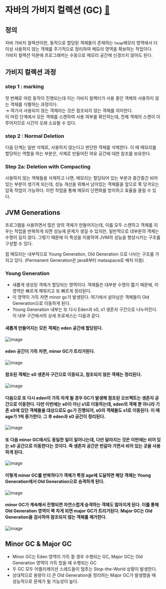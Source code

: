 # 자바의 가비지 컬렉션 (GC) [🔗](https://www.oracle.com/webfolder/technetwork/tutorials/obe/java/gc01/index.html)
## 정의
자바 가비지 컬렉션이란, 동적으로 할당된 객체들이 존재하는 `heap`메모리 영역에서 더 이상 사용하지 않는 객체를 주기적으로 정리하여 메모리 영역을 확보하는 작업이다.  
가비지 컬렉션 덕분에 프로그래머는 수동으로 메모리 공간에 신경쓰지 않아도 된다.
## 가비지 컬렉션 과정
### step 1 : marking
첫 번째로 마킹 동작이 진행되는데 이는 가비지 컬렉터가 사용 중인 객체와 사용하지 않는 객체를 식별하는 과정이다.  
&rarr; 여기서 사용되지 않는 객체라는 것은 참조되지 않는 객체를 의미한다.  
이 마킹 단계에서 모든 객체를 스캔하여 사용 여부를 확인하는데, 전체 객체의 스캔이 이루어지므로 시간이 오래 소요될 수 있다.
### step 2 : Normal Deletion
다음 단계는 일반 삭제로, 사용하지 않는다고 판단한 객체를 삭제한다. 이 때 메모리를 할당하는 역할을 하는 부분은, 삭제로 만들어진 여유 공간에 대한 참조를 보유한다.
### Step 2a: Deletion with Compacting
사용하지 않는 객체들을 삭제하고 나면, 메모리는 할당되어 있는 부분과 중간중간 비어있는 부분이 생기게 되는데, 성능 개선을 위해서 남아있는 객체들을 앞으로 쭉 당겨오는
압축 작업이 가능하다. 이런 작업을 통해 메모리 단편화를 방지하고 효율을 올릴 수 있다.

## JVM Generations
프로그램을 사용하면서 많은 양의 객체가 만들어지는데, 이를 모두 스캔하고 객체를 지우는 작업을 반복하게 되면 성능에 문제가 생길 수 있지만, 일반적으로 대부분의 객체는 수명이 길지 않다.
그렇기 때문에 이 특성을 이용하여 JVM의 성능을 향샹시키는 구조를 구성할 수 있다.

힙 메모리는 내부적으로 Young Generation, Old Generation 으로 나뉘는 구조를 가지고 있다. (Permanent Generation은 java8부터 mataspace로 배치 이동)
### Young Generation
- 새롭게 생성된 객체가 할당되는 영역이다. 객체들은 대부분 수명이 짧기 때문에, 이 영역은 빠르게 채워지고 또 빠르게 정리된다.
- 이 영역이 가득 차면 minor gc가 발생된다. 여기에서 살아남은 객체들이 Old Generation으로 이동하게 된다.
- Young Generation 내부는 또 다시 Eden과 s0, s1 생존자 구간으로 나누어진다. 이 내부 구간에서의 상세 프로세스는 다음과 같다.
#### 새롭게 만들어지는 모든 객체는 eden 공간에 할당된다.
![image](https://github.com/user-attachments/assets/8a9682e5-0d08-400a-b8de-df13b36578ba)

#### eden 공간이 가득 차면, minor GC가 트리거된다.
![image](https://github.com/user-attachments/assets/02b1e2ae-e46e-47ae-82be-092cfc1ceb24)

#### 참조된 객체는 s0 생존자 구간으로 이동되고, 참조되지 않은 객체는 정리된다.
![image](https://github.com/user-attachments/assets/715a82cf-a3b1-4e89-b132-ed48afcca667)

#### 다음으로 또 다시 eden이 가득 차게 될 경우 GC가 발생해 참조된 오브젝트는 생존자 공간으로 이동한다. 다만 이번에는 s0이 아닌 s1로 이동하는데, eden의 객체 뿐 아니라 기존 s0에 있던 객체들을 대상으로도 gc가 진행되어, s0의 객체들도 s1로 이동된다. 이 때 age가 1씩 증가한다. 그 후 eden과 s0 공간이 정리된다.
![image](https://github.com/user-attachments/assets/92b74d74-f314-40e1-a67b-309f65921358)

#### 또 다음 minor GC에서도 동일한 일이 일어나는데, 다만 달라지는 것은 이번에는 비어 있는 s0 공간으로 이동한다는 것이다. 즉 생존자 공간은 번갈아 가면서 비어 있는 곳을 사용하게 된다.
![image](https://github.com/user-attachments/assets/754c7732-550f-421f-8aa3-e872628c6bca)

#### 이렇게 minor GC를 반복하다가 객체가 특정 age에 도달하면 해당 객체는 Young Generation에서 Old Generation으로 승격하게 된다.
![image](https://github.com/user-attachments/assets/efbeb0af-ae9a-41bc-8bb2-0554dd8a56b6)

#### minor GC가 계속해서 진행되면 자연스럽게 승격하는 객체도 많아지게 된다. 이를 통해 Old Generation 영역이 꽉 차게 되면 major GC가 트리거된다. Major GC는 Old Generation을 검사하여 참조되지 않는 객체를 제거한다.
![image](https://github.com/user-attachments/assets/5ac3d51d-b780-4ebe-93c7-24f7b3a2cca8)

## Minor GC & Major GC
- Minor GC는 Eden 영역이 가득 찰 경우 수행되는 GC, Major GC는 Old Generation 영역이 가득 찼을 때 수행되는 GC
- 두 GC 모두 어플리케이션 스레드들이 멈추는 Stop-the-World 상황이 발생한다.
- 상대적으로 용량이 더 큰 Old Generation을 정리하는 Major GC가 발생했을 때 성능적으로 문제가 될 가능성이 높다.